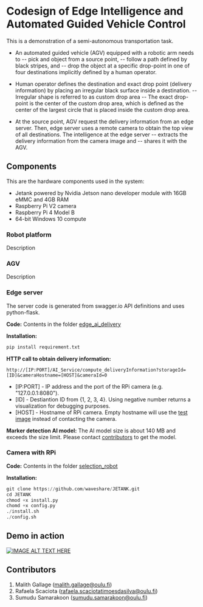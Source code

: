 
# Codesign of Edge Intelligence and Automated Guided Vehicle Control

This is a demonstration of a semi-autonomous transportation task. 
- An automated guided vehicle (AGV) equipped with a robotic arm needs to 
-- pick and object from a source point,
-- follow a path defined by black stripes, and 
-- drop the object at a specific drop-point in one of four destinations implicitly defined by a human operator.

- Human operator defines the destination and exact drop point (delivery information) by placing an irregular black surface inside a destination.
-- Irregular shape is referred to as custom drop area
-- The exact drop-point is the center of the custom drop area, which is defined as the center of the largest circle that is placed inside the custom drop area. 

- At the source point, AGV request the delivery information from an edge server. Then, edge server uses a remote camera to obtain the top view of all destinations. The intelligence at the edge server
-- extracts the delivery information from the camera image and 
-- shares it with the AGV.


## Components

This are the hardware components used in the system:
- Jetank powered by Nvidia Jetson nano developer module with 16GB eMMC and 4GB RAM
- Raspberry Pi V2 camera
- Raspberry Pi 4 Model B
- 64-bit Windows 10 compute

### Robot platform

Description

### AGV

Description


### Edge server

The server code is generated from swagger.io API definitions and uses python-flask.

**Code:**
Contents in the folder [edge_ai_delivery](edge_ai_delivery)
 
 **Installation:**
```python
pip install requirement.txt
```

**HTTP call to obtain delivery information:**
```http
http://[IP:PORT]/AI_Service/compute_deliveryInformation?storageId=[ID]&cameraHostname=[HOST]&cameraId=0
```
- [IP:PORT] - IP address and the port of the RPi camera (e.g. "127.0.0.1:8080").
- [ID] - Destiantion ID from \{1, 2, 3, 4\}. Using negative number returns a visualization for debugging purposes.
- [HOST] - Hostname of RPi camera. Empty hostname will use the [test image](edge_ai_delivery/swagger_server/models/test_image.jpg) instead of contacting the camera.

**Marker detection AI model:**
The AI model size is about 140 MB and exceeds the size limit. Please contact [contributors](#contributors) to get the model.


### Camera with RPi

**Code:**
Contents in the folder [selection_robot](selection_robot)

 **Installation:**
```python
git clone https://github.com/waveshare/JETANK.git
cd JETANK
chmod +x install.py
chomd +x config.py
./install.sh
./config.sh
```

## Demo in action

[![IMAGE ALT TEXT HERE](http://img.youtube.com/vi/DhCSCCZbuHo/0.jpg)](http://www.youtube.com/watch?v=DhCSCCZbuHo)

## Contributors
1. Malith Gallage (<malith.gallage@oulu.fi>)
2. Rafaela Scaciota (<rafaela.scaciotatimoesdasilva@oulu.fi>)
3. Sumudu Samarakoon (<sumudu.samarakoon@oulu.fi>)

